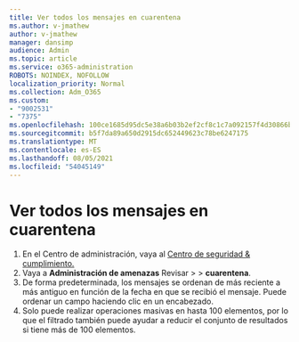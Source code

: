 ```yaml
---
title: Ver todos los mensajes en cuarentena
ms.author: v-jmathew
author: v-jmathew
manager: dansimp
audience: Admin
ms.topic: article
ms.service: o365-administration
ROBOTS: NOINDEX, NOFOLLOW
localization_priority: Normal
ms.collection: Adm_O365
ms.custom:
- "9002531"
- "7375"
ms.openlocfilehash: 100ce1685d95dc5e38a6b03b2ef2cf8c1c7a092157f4d30866b3dd36375ae2f0
ms.sourcegitcommit: b5f7da89a650d2915dc652449623c78be6247175
ms.translationtype: MT
ms.contentlocale: es-ES
ms.lasthandoff: 08/05/2021
ms.locfileid: "54045149"
---
```

# <a name="view-all-quarantined-messages"></a>Ver todos los mensajes en cuarentena

1. En el Centro de administración, vaya al [Centro de seguridad & cumplimiento.](https://go.microsoft.com/fwlink/p/?linkid=2077143)
2. Vaya a **Administración de amenazas** Revisar  >    >  **cuarentena**.
3. De forma predeterminada, los mensajes se ordenan de más reciente a más antiguo en función de la fecha en que se recibió el mensaje. Puede ordenar un campo haciendo clic en un encabezado.
4. Solo puede realizar operaciones masivas en hasta 100 elementos, por lo que el filtrado también puede ayudar a reducir el conjunto de resultados si tiene más de 100 elementos.
